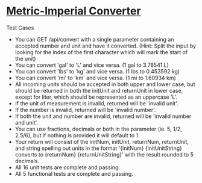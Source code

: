 # [Metric-Imperial Converter](https://boilerplate-project-metricimpconverter.supersyd.repl.co/)
Test Cases
- You can GET /api/convert with a single parameter containing an accepted number and unit and have it converted. (Hint: Split the input by looking for the index of the first character which will mark the start of the unit)
- You can convert 'gal' to 'L' and vice versa. (1 gal to 3.78541 L)
- You can convert 'lbs' to 'kg' and vice versa. (1 lbs to 0.453592 kg)
- You can convert 'mi' to 'km' and vice versa. (1 mi to 1.60934 km)
- All incoming units should be accepted in both upper and lower case, but should be returned in both the initUnit and returnUnit in lower case, except for liter, which should be represented as an uppercase 'L'.
- If the unit of measurement is invalid, returned will be 'invalid unit'.
- If the number is invalid, returned will be 'invalid number'.
- If both the unit and number are invalid, returned will be 'invalid number and unit'.
- You can use fractions, decimals or both in the parameter (ie. 5, 1/2, 2.5/6), but if nothing is provided it will default to 1.
- Your return will consist of the initNum, initUnit, returnNum, returnUnit, and string spelling out units in the format '{initNum} {initUnitString} converts to {returnNum} {returnUnitString}' with the result rounded to 5 decimals.
- All 16 unit tests are complete and passing.
- All 5 functional tests are complete and passing.
